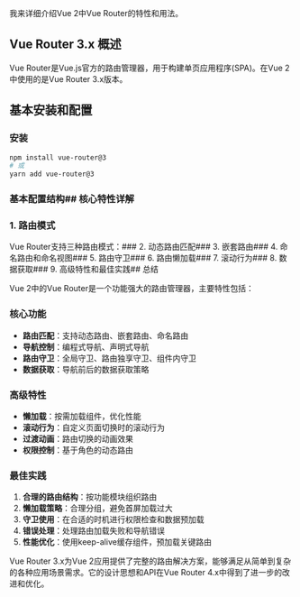 我来详细介绍Vue 2中Vue Router的特性和用法。

## Vue Router 3.x 概述

Vue Router是Vue.js官方的路由管理器，用于构建单页应用程序(SPA)。在Vue 2中使用的是Vue Router 3.x版本。

## 基本安装和配置

### 安装

```bash
npm install vue-router@3
# 或
yarn add vue-router@3
```

### 基本配置结构## 核心特性详解

### 1. 路由模式

Vue Router支持三种路由模式：### 2. 动态路由匹配### 3. 嵌套路由### 4. 命名路由和命名视图### 5. 路由守卫### 6. 路由懒加载### 7. 滚动行为### 8. 数据获取### 9. 高级特性和最佳实践## 总结

Vue 2中的Vue Router是一个功能强大的路由管理器，主要特性包括：

### 核心功能

- **路由匹配**：支持动态路由、嵌套路由、命名路由
- **导航控制**：编程式导航、声明式导航
- **路由守卫**：全局守卫、路由独享守卫、组件内守卫
- **数据获取**：导航前后的数据获取策略

### 高级特性

- **懒加载**：按需加载组件，优化性能
- **滚动行为**：自定义页面切换时的滚动行为
- **过渡动画**：路由切换的动画效果
- **权限控制**：基于角色的动态路由

### 最佳实践

1. **合理的路由结构**：按功能模块组织路由
2. **懒加载策略**：合理分组，避免首屏加载过大
3. **守卫使用**：在合适的时机进行权限检查和数据预加载
4. **错误处理**：处理路由加载失败和导航错误
5. **性能优化**：使用keep-alive缓存组件，预加载关键路由

Vue Router 3.x为Vue 2应用提供了完整的路由解决方案，能够满足从简单到复杂的各种应用场景需求。它的设计思想和API在Vue Router 4.x中得到了进一步的改进和优化。